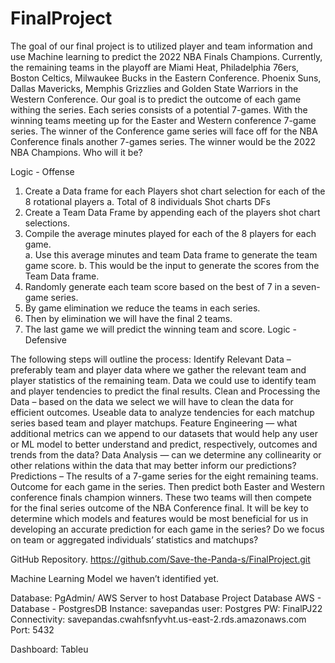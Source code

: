 # FinalProject
The goal of our final project is to utilized player and team information and use Machine learning to predict the 2022 NBA Finals Champions. Currently, the remaining teams in the playoff are Miami Heat, Philadelphia 76ers, Boston Celtics, Milwaukee Bucks in the Eastern Conference.  Phoenix Suns, Dallas Mavericks, Memphis Grizzlies and Golden State Warriors in the Western Conference. Our goal is to predict the outcome of each game withing the series. Each series consists of a potential 7-games. With the winning teams meeting up for the Easter and Western conference 7-game series.  The winner of the Conference game series will face off for the NBA Conference finals another 7-games series.  The winner would be the 2022 NBA Champions.  Who will it be?  

Logic  - Offense
1.	Create a Data frame for each Players shot chart selection for each of the 8 rotational players 
a.	Total of 8 individuals Shot charts DFs
2.	Create a Team Data Frame by appending each of the players shot chart selections.
3.	Compile the average minutes played for each of the 8 players for each game.  
a.	Use this average minutes and team Data frame to generate the team game score.
b.	This would be the input to generate the scores from the Team Data frame.
4.	Randomly generate each team score based on the best of 7 in a seven-game series.
5.	By game elimination we reduce the teams in each series.
6.	Then by elimination we will have the final 2 teams.  
7.	The last game we will predict the winning team and score.
Logic - Defensive 

The following steps will outline the process:
Identify Relevant Data – preferably team and player data where we gather the relevant team and player statistics of the remaining team.  Data we could use to identify team and player tendencies to predict the final results.
Clean and Processing the Data – based on the data we select we will have to clean the data for efficient outcomes.  Useable data to analyze tendencies for each matchup series based team and player matchups. 
Feature Engineering — what additional metrics can we append to our datasets that would help any user or ML model to better understand and predict, respectively, outcomes and trends from the data?
Data Analysis — can we determine any collinearity or other relations within the data that may better inform our predictions?
Predictions – The results of a 7-game series for the eight remaining teams. Outcome for each game in the series.  Then predict both Easter and Western conference finals champion winners.  These two teams will then compete for the final series outcome of the NBA Conference final. It will be key to determine which models and features would be most beneficial for us in developing an accurate prediction for each game in the series? Do we focus on team or aggregated individuals’ statistics and matchups?


GitHub Repository. https://github.com/Save-the-Panda-s/FinalProject.git

Machine Learning Model we haven’t identified yet.

Database: PgAdmin/ AWS Server to host Database
Project Database AWS - Database - PostgresDB
Instance: 	savepandas
user: 		Postgres
PW: 		FinalPJ22
Connectivity:  	savepandas.cwahfsnfyvht.us-east-2.rds.amazonaws.com
Port: 		5432

Dashboard: Tableu
